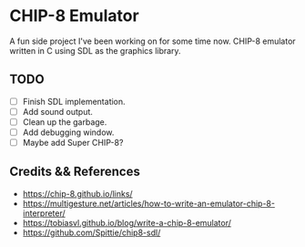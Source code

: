 # CHIP-8 Emulator

A fun side project I've been working on for some time now.
CHIP-8 emulator written in C using SDL as the graphics library.

## TODO

- [ ] Finish SDL implementation.
- [ ] Add sound output.
- [ ] Clean up the garbage.
- [ ] Add debugging window.
- [ ] Maybe add Super CHIP-8?

## Credits && References

* https://chip-8.github.io/links/
* https://multigesture.net/articles/how-to-write-an-emulator-chip-8-interpreter/
* https://tobiasvl.github.io/blog/write-a-chip-8-emulator/
* https://github.com/Spittie/chip8-sdl/
